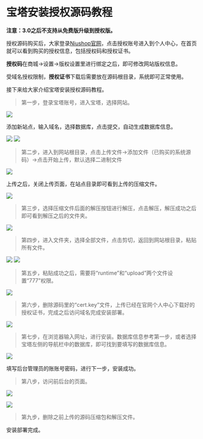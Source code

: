 # 宝塔安装授权源码教程

**注意：3.0之后不支持从免费版升级到授权版。**

授权源码购买后，大家登录[Niushop官网](https://www.niushop.com.cn)，点击授权账号进入到个人中心，在首页就可以看到购买的授权信息，包括授权码和授权证书。

**授权码**在商城->设置->版权设置里进行绑定之后，即可修改网站版权信息。

受域名授权限制，**授权证书**下载后需要放在源码根目录，系统即可正常使用。

接下来给大家介绍宝塔安装授权源码教程。

>第一步，登录宝塔账号，进入宝塔，选择网站。

![](/assets/选择源码添加站点.png)

添加新站点，输入域名，选择数据库，点击提交，自动生成数据库信息。

![](/assets/添加域名.png)
![](/assets/数据库账号信息.png)

>第二步，进入到网站根目录，点击上传文件->添加文件（已购买的系统源码）->点击开始上传，默认选择二进制文件

![](/assets/源码上传.png)

上传之后，关闭上传页面，在站点目录即可看到上传的压缩文件。

![](/assets/压缩文件上传成功.png)

>第三步，选择压缩文件后面的解压按钮进行解压，点击解压，解压成功之后即可看到解压之后的文件夹。

![](/assets/解压文件夹.png)

>第四步，进入文件夹，选择全部文件，点击剪切，返回到网站根目录，粘贴所有文件。

![](/assets/剪切文件.png)
![](/assets/粘贴所有.png)

>第五步，粘贴成功之后，需要将“runtime”和“upload”两个文件设置“777”权限。

![](/assets/权限设置.png)

>第六步，删除源码里的“cert.key”文件，上传已经在官网个人中心下载好的授权证书，完成之后访问域名完成安装部署。

![](/assets/删除cert文件.png)

>第七步，在浏览器输入网址，进行安装。数据库信息参考第一步，或者选择宝塔左侧的导航栏中的数据库，即可找到要填写的数据库信息。

![](/assets/安装信息设置.png)

填写后台管理员的账账号密码，进行下一步，安装成功。

>第八步，访问前后台的页面。

![](/assets/前台页面.png)

![](/assets/访问后台页面.png)

>第九步，删除之前上传的源码压缩包和解压文件。

安装部署完成。














